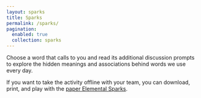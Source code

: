 ```yaml
---
layout: sparks
title: Sparks
permalink: /sparks/
pagination:
  enabled: true
  collection: sparks
---
```


Choose a word that calls to you and read its additional discussion prompts to explore the hidden meanings and associations behind words we use every day. 

If you want to take the activity offline with your team, you can download, print, and play with the [paper Elemental Sparks](https://tethix.co/paper-sparks/). 